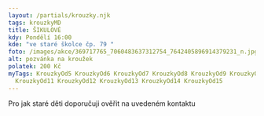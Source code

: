 ```yaml
---
layout: /partials/krouzky.njk
tags: krouzkyMD
title: ŠIKULOVÉ
kdy: Pondělí 16:00
kde: "ve staré školce čp. 79 "
foto: /images/akce/369717765_7060483637312754_7642405896914379231_n.jpg
alt: pozvánka na kroužek
polatek: 200 Kč
myTags: KrouzkyOd5 KrouzkyOd6 KrouzkyOd7 KrouzkyOd8 KrouzkyOd9 KrouzkyOd10
  KrouzkyOd11 KrouzkyOd12 KrouzkyOd13 KrouzkyOd14 KrouzkyOd15
---
```

P﻿ro jak staré děti doporučuji ověřit na uvedeném kontaktu